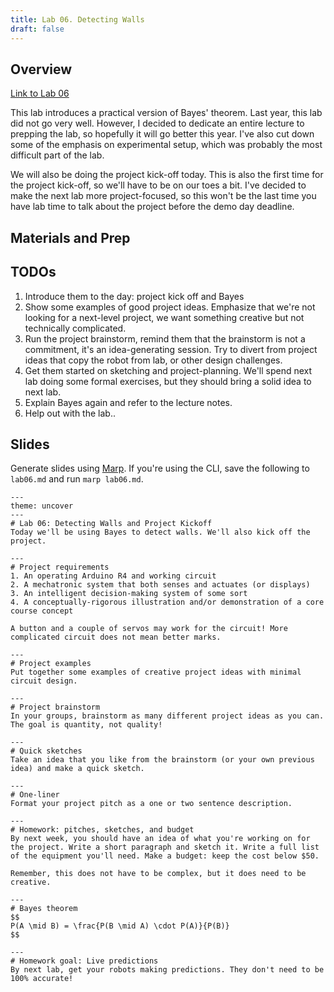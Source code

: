```yaml
---
title: Lab 06. Detecting Walls
draft: false
---
```


## Overview
[Link to Lab 06](/labs/lab06)

This lab introduces a practical version of Bayes' theorem. Last year, this lab did not go very well. However, I decided to dedicate an entire lecture to prepping the lab, so hopefully it will go better this year. I've also cut down some of the emphasis on experimental setup, which was probably the most difficult part of the lab.

We will also be doing the project kick-off today. This is also the first time for the project kick-off, so we'll have to be on our toes a bit. I've decided to make the next lab more project-focused, so this won't be the last time you have lab time to talk about the project before the demo day deadline.

## Materials and Prep

## TODOs
1. Introduce them to the day: project kick off and Bayes
2. Show some examples of good project ideas. Emphasize that we're not looking for a next-level project, we want something creative but not technically complicated.
3. Run the project brainstorm, remind them that the brainstorm is not a commitment, it's an idea-generating session. Try to divert from project ideas that copy the robot from lab, or other design challenges.
4. Get them started on sketching and project-planning. We'll spend next lab doing some formal exercises, but they should bring a solid idea to next lab.
5. Explain Bayes again and refer to the lecture notes. 
6. Help out with the lab..

## Slides

Generate slides using [Marp](https://github.com/marp-team/marp-cli). If you're using the CLI, save the following to `lab06.md` and run `marp lab06.md`.


```mdx
---
theme: uncover
---
# Lab 06: Detecting Walls and Project Kickoff
Today we'll be using Bayes to detect walls. We'll also kick off the project.

---
# Project requirements
1. An operating Arduino R4 and working circuit
2. A mechatronic system that both senses and actuates (or displays)
3. An intelligent decision-making system of some sort
4. A conceptually-rigorous illustration and/or demonstration of a core course concept

A button and a couple of servos may work for the circuit! More complicated circuit does not mean better marks.

---
# Project examples
Put together some examples of creative project ideas with minimal circuit design.

---
# Project brainstorm
In your groups, brainstorm as many different project ideas as you can. The goal is quantity, not quality!

---
# Quick sketches
Take an idea that you like from the brainstorm (or your own previous idea) and make a quick sketch.

---
# One-liner
Format your project pitch as a one or two sentence description.

---
# Homework: pitches, sketches, and budget
By next week, you should have an idea of what you're working on for the project. Write a short paragraph and sketch it. Write a full list of the equipment you'll need. Make a budget: keep the cost below $50.

Remember, this does not have to be complex, but it does need to be creative.

---
# Bayes theorem
$$
P(A \mid B) = \frac{P(B \mid A) \cdot P(A)}{P(B)}
$$

---
# Homework goal: Live predictions
By next lab, get your robots making predictions. They don't need to be 100% accurate!
```